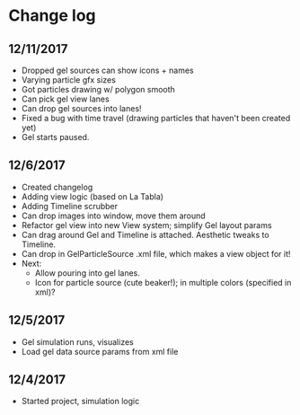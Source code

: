 # Change log

## 12/11/2017

- Dropped gel sources can show icons + names
- Varying particle gfx sizes
- Got particles drawing w/ polygon smooth
- Can pick gel view lanes
- Can drop gel sources into lanes!
- Fixed a bug with time travel (drawing particles that haven't been created yet)
- Gel starts paused.

## 12/6/2017

- Created changelog
- Adding view logic (based on La Tabla)
- Adding Timeline scrubber
- Can drop images into window, move them around 
- Refactor gel view into new View system; simplify Gel layout params
- Can drag around Gel and Timeline is attached. Aesthetic tweaks to Timeline.
- Can drop in GelParticleSource .xml file, which makes a view object for it!
- Next:
	- Allow pouring into gel lanes.
	- Icon for particle source (cute beaker!); in multiple colors (specified in xml)?

## 12/5/2017

- Gel simulation runs, visualizes
- Load gel data source params from xml file

## 12/4/2017

- Started project, simulation logic

